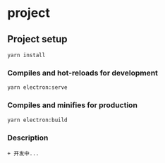 # project

## Project setup
```
yarn install
```

### Compiles and hot-reloads for development
```
yarn electron:serve
```

### Compiles and minifies for production
```
yarn electron:build
```

### Description
    + 开发中...
